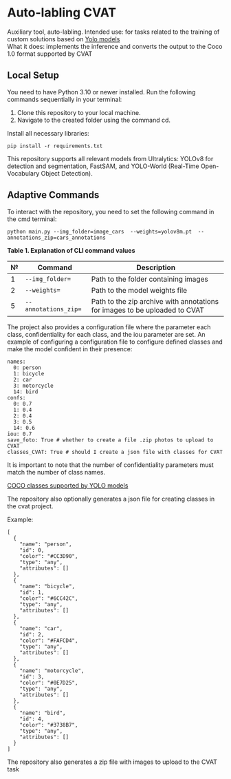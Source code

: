 # Auto-labling CVAT
Auxiliary tool, auto-labling. 
Intended use: for tasks related to the training of custom solutions based on [Yolo models][1]  
What it does: implements the inference and converts the output to the Coco 1.0 format supported by CVAT

## Local Setup
You need to have Python 3.10 or newer installed.
Run the following commands sequentially in your terminal:

1. Clone this repository to your local machine.
2. Navigate to the created folder using the command cd.

Install all necessary libraries:

`pip install -r requirements.txt`

This repository supports all relevant models from Ultralytics: YOLOv8 for detection and segmentation, FastSAM, and YOLO-World (Real-Time Open-Vocabulary Object Detection).

## Adaptive Commands
To interact with the repository, you need to set the following command in the cmd terminal:

`python main.py --img_folder=image_cars  --weights=yolov8m.pt  --annotations_zip=cars_annotations `


**Table 1. Explanation of CLI command values**

| № | Command               | Description                                                                                     |
|---|-----------------------|-------------------------------------------------------------------------------------------------|
| 1 | `--img_folder=`       | Path to the folder containing images                                                            |
| 2 | `--weights=`          | Path to the model weights file                                                                  |
| 5 | `--annotations_zip=`  | Path to the zip archive with annotations for images to be uploaded to CVAT                      |

The project also provides a configuration file where the parameter each class, confidentiality for each class, and the iou parameter are set.
An example of configuring a configuration file to configure defined classes and make the model confident in their presence:
```
names:
  0: person
  1: bicycle
  2: car
  3: motorcycle
  14: bird
confs:
  0: 0.7
  1: 0.4
  2: 0.4
  3: 0.5
  14: 0.6
iou: 0.7
save_foto: True # whether to create a file .zip photos to upload to CVAT
classes_CVAT: True # should I create a json file with classes for CVAT
```

It is important to note that the number of confidentiality parameters must match the number of class names.

[COCO classes supported by YOLO models][2] 

The repository also optionally generates a json file for creating classes in the cvat project.

Example:
```
[
  {
    "name": "person",
    "id": 0,
    "color": "#CC3D90",
    "type": "any",
    "attributes": []
  },
  {
    "name": "bicycle",
    "id": 1,
    "color": "#6CC42C",
    "type": "any",
    "attributes": []
  },
  {
    "name": "car",
    "id": 2,
    "color": "#FAFCD4",
    "type": "any",
    "attributes": []
  },
  {
    "name": "motorcycle",
    "id": 3,
    "color": "#0E7D25",
    "type": "any",
    "attributes": []
  },
  {
    "name": "bird",
    "id": 4,
    "color": "#3738B7",
    "type": "any",
    "attributes": []
  }
]
```
The repository also generates a zip file with images to upload to the CVAT task

[1]: https://docs.ultralytics.com/ru/models/
[2]: https://github.com/ultralytics/ultralytics/blob/main/ultralytics/cfg/datasets/coco.yaml
